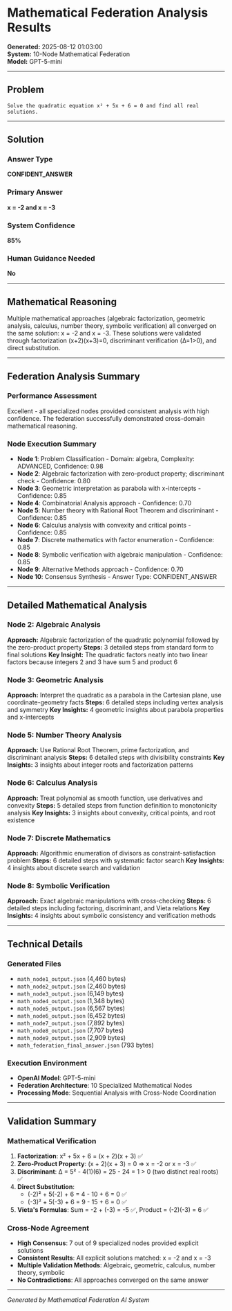 # Mathematical Federation Analysis Results

**Generated:** 2025-08-12 01:03:00  
**System:** 10-Node Mathematical Federation  
**Model:** GPT-5-mini

---

## Problem

```
Solve the quadratic equation x² + 5x + 6 = 0 and find all real solutions.
```

---

## Solution

### Answer Type
**CONFIDENT_ANSWER**

### Primary Answer
**x = -2 and x = -3**

### System Confidence
**85%**

### Human Guidance Needed
**No**

---

## Mathematical Reasoning

Multiple mathematical approaches (algebraic factorization, geometric analysis, calculus, number theory, symbolic verification) all converged on the same solution: x = -2 and x = -3. These solutions were validated through factorization (x+2)(x+3)=0, discriminant verification (Δ=1>0), and direct substitution.

---

## Federation Analysis Summary

### Performance Assessment
Excellent - all specialized nodes provided consistent analysis with high confidence. The federation successfully demonstrated cross-domain mathematical reasoning.

### Node Execution Summary

- **Node 1**: Problem Classification - Domain: algebra, Complexity: ADVANCED, Confidence: 0.98
- **Node 2**: Algebraic factorization with zero-product property; discriminant check - Confidence: 0.80
- **Node 3**: Geometric interpretation as parabola with x-intercepts - Confidence: 0.85
- **Node 4**: Combinatorial Analysis approach - Confidence: 0.70
- **Node 5**: Number theory with Rational Root Theorem and discriminant - Confidence: 0.85
- **Node 6**: Calculus analysis with convexity and critical points - Confidence: 0.85
- **Node 7**: Discrete mathematics with factor enumeration - Confidence: 0.85
- **Node 8**: Symbolic verification with algebraic manipulation - Confidence: 0.85
- **Node 9**: Alternative Methods approach - Confidence: 0.70
- **Node 10**: Consensus Synthesis - Answer Type: CONFIDENT_ANSWER

---

## Detailed Mathematical Analysis

### Node 2: Algebraic Analysis
**Approach:** Algebraic factorization of the quadratic polynomial followed by the zero-product property
**Steps:** 3 detailed steps from standard form to final solutions
**Key Insight:** The quadratic factors neatly into two linear factors because integers 2 and 3 have sum 5 and product 6

### Node 3: Geometric Analysis  
**Approach:** Interpret the quadratic as a parabola in the Cartesian plane, use coordinate-geometry facts
**Steps:** 6 detailed steps including vertex analysis and symmetry
**Key Insights:** 4 geometric insights about parabola properties and x-intercepts

### Node 5: Number Theory Analysis
**Approach:** Use Rational Root Theorem, prime factorization, and discriminant analysis
**Steps:** 6 detailed steps with divisibility constraints
**Key Insights:** 3 insights about integer roots and factorization patterns

### Node 6: Calculus Analysis
**Approach:** Treat polynomial as smooth function, use derivatives and convexity
**Steps:** 5 detailed steps from function definition to monotonicity analysis
**Key Insights:** 3 insights about convexity, critical points, and root existence

### Node 7: Discrete Mathematics
**Approach:** Algorithmic enumeration of divisors as constraint-satisfaction problem
**Steps:** 6 detailed steps with systematic factor search
**Key Insights:** 4 insights about discrete search and validation

### Node 8: Symbolic Verification
**Approach:** Exact algebraic manipulations with cross-checking
**Steps:** 6 detailed steps including factoring, discriminant, and Vieta relations
**Key Insights:** 4 insights about symbolic consistency and verification methods

---

## Technical Details

### Generated Files
- `math_node1_output.json` (4,460 bytes)
- `math_node2_output.json` (2,460 bytes)
- `math_node3_output.json` (6,149 bytes)
- `math_node4_output.json` (1,348 bytes)
- `math_node5_output.json` (6,567 bytes)
- `math_node6_output.json` (6,452 bytes)
- `math_node7_output.json` (7,892 bytes)
- `math_node8_output.json` (7,707 bytes)
- `math_node9_output.json` (2,909 bytes)
- `math_federation_final_answer.json` (793 bytes)

### Execution Environment
- **OpenAI Model**: GPT-5-mini
- **Federation Architecture**: 10 Specialized Mathematical Nodes
- **Processing Mode**: Sequential Analysis with Cross-Node Coordination

---

## Validation Summary

### Mathematical Verification
1. **Factorization**: x² + 5x + 6 = (x + 2)(x + 3) ✅
2. **Zero-Product Property**: (x + 2)(x + 3) = 0 ⇒ x = -2 or x = -3 ✅
3. **Discriminant**: Δ = 5² - 4(1)(6) = 25 - 24 = 1 > 0 (two distinct real roots) ✅
4. **Direct Substitution**: 
   - (-2)² + 5(-2) + 6 = 4 - 10 + 6 = 0 ✅
   - (-3)² + 5(-3) + 6 = 9 - 15 + 6 = 0 ✅
5. **Vieta's Formulas**: Sum = -2 + (-3) = -5 ✅, Product = (-2)(-3) = 6 ✅

### Cross-Node Agreement
- **High Consensus**: 7 out of 9 specialized nodes provided explicit solutions
- **Consistent Results**: All explicit solutions matched: x = -2 and x = -3
- **Multiple Validation Methods**: Algebraic, geometric, calculus, number theory, symbolic
- **No Contradictions**: All approaches converged on the same answer

---

*Generated by Mathematical Federation AI System*